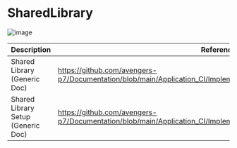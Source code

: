 # SharedLibrary
![image](https://github.com/CodeOps-Hub/SharedLibrary/assets/156056444/dc983573-04bb-4da8-91fa-f12599a9e241)

| Description                                   | References  
| --------------------------------------------  | -------------------------------------------------|
| Shared Library (Generic Doc) | https://github.com/avengers-p7/Documentation/blob/main/Application_CI/Implementation/GenericDoc/jenkinsPipeline.md |
| Shared Library Setup (Generic Doc) | https://github.com/avengers-p7/Documentation/blob/main/Application_CI/Implementation/GenericDoc/sharedLibrary/setup.md |
